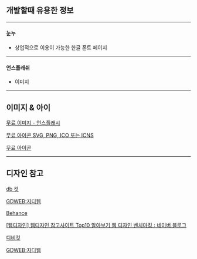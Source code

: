 ## 개발할때 유용한 정보

---

#### 눈누

- 상업적으로 이용이 가능한 한글 폰트 페이지

---

#### 언스플래쉬

- 이미지

----

## 이미지 & 아이

[무료 이미지 - 언스플래시](https://unsplash.com/ko)

[무료 아이콘 SVG, PNG, ICO 또는 ICNS](https://icon-icons.com/ko/)

[무료 아이콘](https://www.reshot.com/)

---

## 디자인 참고

[db 컷](https://www.dbcut.com/)

[GDWEB:지디웹](https://www.gdweb.co.kr/main/)

[Behance](https://www.behance.net/)

[[웹디자인] 웹디자인 참고사이트 Top10 알아보기 웹 디자인 벤치마킹 : 네이버 블로그](https://m.blog.naver.com/kira4195/221202925792)

[디비컷](https://www.dbcut.com/)

[GDWEB:지디웹](https://www.gdweb.co.kr/main/)
